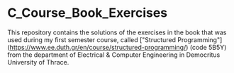 # C_Course_Book_Exercises
This repository contains the solutions of the exercises in the book that was used during my first semester course, called ["Structured Programming"] (https://www.ee.duth.gr/en/course/structured-programming/) (code 5B5Y) from the department of Electrical &amp; Computer Engineering in Democritus University of Thrace.
